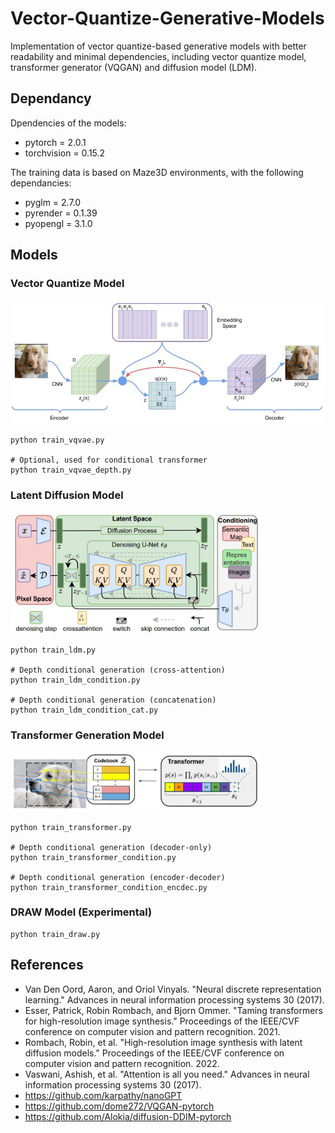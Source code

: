 # Vector-Quantize-Generative-Models
Implementation of vector quantize-based generative models with better readability and minimal dependencies, including vector quantize model, transformer generator (VQGAN) and diffusion model (LDM).

## Dependancy
Dpendencies of the models:
- pytorch = 2.0.1
- torchvision = 0.15.2

The training data is based on Maze3D environments, with the following dependancies:
- pyglm = 2.7.0
- pyrender = 0.1.39
- pyopengl = 3.1.0

## Models
### Vector Quantize Model
<img src="assets/vqvae.jpg" width="512"/>

```
python train_vqvae.py

# Optional, used for conditional transformer
python train_vqvae_depth.py 
```

### Latent Diffusion Model 
<img src="assets/ldm.jpg" width="400"/>

```
python train_ldm.py

# Depth conditional generation (cross-attention)
python train_ldm_condition.py

# Depth conditional generation (concatenation)
python train_ldm_condition_cat.py
```

### Transformer Generation Model
<img src="assets/transformer.jpg" width="400"/>

```
python train_transformer.py

# Depth conditional generation (decoder-only)
python train_transformer_condition.py

# Depth conditional generation (encoder-decoder)
python train_transformer_condition_encdec.py
```

### DRAW Model (Experimental)
```
python train_draw.py
```

## References
- Van Den Oord, Aaron, and Oriol Vinyals. "Neural discrete representation learning." Advances in neural information processing systems 30 (2017).
- Esser, Patrick, Robin Rombach, and Bjorn Ommer. "Taming transformers for high-resolution image synthesis." Proceedings of the IEEE/CVF conference on computer vision and pattern recognition. 2021.
- Rombach, Robin, et al. "High-resolution image synthesis with latent diffusion models." Proceedings of the IEEE/CVF conference on computer vision and pattern recognition. 2022.
- Vaswani, Ashish, et al. "Attention is all you need." Advances in neural information processing systems 30 (2017).
- https://github.com/karpathy/nanoGPT
- https://github.com/dome272/VQGAN-pytorch
- https://github.com/Alokia/diffusion-DDIM-pytorch